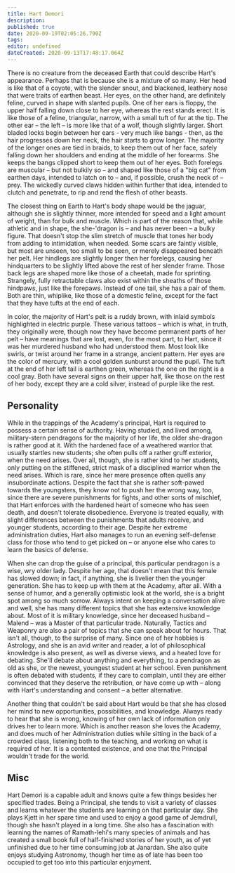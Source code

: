 ```yaml
---
title: Hart Demori
description: 
published: true
date: 2020-09-19T02:05:26.790Z
tags: 
editor: undefined
dateCreated: 2020-09-13T17:48:17.064Z
---
```


There is no creature from the deceased Earth that could describe Hart's appearance. Perhaps that is because she is a mixture of so many. Her head is like that of a coyote, with the slender snout, and blackened, leathery nose that were traits of earthen beast. Her eyes, on the other hand, are definitely feline, curved in shape with slanted pupils. One of her ears is floppy, the upper half falling down close to her eye, whereas the rest stands erect. It is like those of a feline, triangular, narrow, with a small tuft of fur at the tip. The other ear – the left – is more like that of a wolf, though slightly larger. Short bladed locks begin between her ears - very much like bangs - then, as the hair progresses down her neck, the hair starts to grow longer. The majority of the longer ones are tied in braids, to keep them out of her face, safely falling down her shoulders and ending at the middle of her forearms. She keeps the bangs clipped short to keep them out of her eyes. Both forelegs are muscular – but not bulkily so – and shaped like those of a "big cat" from earthen days, intended to latch on to – and, if possible, crush the neck of – prey. The wickedly curved claws hidden within further that idea, intended to clutch and penetrate, to rip and rend the flesh of other beasts.

The closest thing on Earth to Hart's body shape would be the jaguar, although she is slightly thinner, more intended for speed and a light amount of weight, than for bulk and muscle. Which is part of the reason that, while athletic and in shape, the she-'dragon is – and has never been – a bulky figure. That doesn't stop the slim stretch of muscle that tones her body from adding to intimidation, when needed. Some scars are faintly visible, but most are unseen, too small to be seen, or merely disappeared beneath her pelt. Her hindlegs are slightly longer then her forelegs, causing her hindquarters to be slightly lifted above the rest of her slender frame. Those back legs are shaped more like those of a cheetah, made for sprinting. Strangely, fully retractable claws also exist within the sheaths of those hindpaws, just like the forepaws. Instead of one tail, she has a pair of them. Both are thin, whiplike, like those of a domestic feline, except for the fact that they have tufts at the end of each.

In color, the majority of Hart's pelt is a ruddy brown, with inlaid symbols highlighted in electric purple. These various tattoos – which is what, in truth, they originally were, though now they have become permanent parts of her pelt – have meanings that are lost, even, for the most part, to Hart, since it was her murdered husband who had understood them. Most look like swirls, or twist around her frame in a strange, ancient pattern. Her eyes are the color of mercury, with a cool golden sunburst around the pupil. The tuft at the end of her left tail is earthen green, whereas the one on the right is a cool gray. Both have several signs on their upper half, like those on the rest of her body, except they are a cold silver, instead of purple like the rest.

Personality
-----------

While in the trappings of the Academy's principal, Hart is required to possess a certain sense of authority. Having studied, and lived among, military-stern pendragons for the majority of her life, the older she-dragon is rather good at it. With the hardened face of a weathered warrior that usually startles new students; she often pulls off a rather gruff exterior, when the need arises. Over all, though, she is rather kind to her students, only putting on the stiffened, strict mask of a disciplined warrior when the need arises. Which is rare, since her mere presence often quells any insubordinate actions. Despite the fact that she is rather soft-pawed towards the youngsters, they know not to push her the wrong way, too, since there are severe punishments for fights, and other sorts of mischief, that Hart enforces with the hardened heart of someone who has seen death, and doesn't tolerate disobedience. Everyone is treated equally, with slight differences between the punishments that adults receive, and younger students, according to their age. Despite her extreme administration duties, Hart also manages to run an evening self-defense class for those who tend to get picked on – or anyone else who cares to learn the basics of defense.

When she can drop the guise of a principal, this particular pendragon is a wise, wry older lady. Despite her age, that doesn't mean that this female has slowed down; in fact, if anything, she is livelier then the younger generation. She has to keep up with them at the Academy, after all. With a sense of humor, and a generally optimistic look at the world, she is a bright spot among so much sorrow. Always intent on keeping a conversation alive and well, she has many different topics that she has extensive knowledge about. Most of it is military knowledge, since her deceased husband – Malend – was a Master of that particular trade. Naturally, Tactics and Weaponry are also a pair of topics that she can speak about for hours. That isn't all, though, to the surprise of many. Since one of her hobbies is Astrology, and she is an avid writer and reader, a lot of philosophical knowledge is also present, as well as diverse views, and a heated love for debating. She'll debate about anything and everything, to a pendragon as old as she, or the newest, youngest student at her school. Even punishment is often debated with students, if they care to complain, until they are either convinced that they deserve the retribution, or have come up with – along with Hart's understanding and consent – a better alternative.

Another thing that couldn't be said about Hart would be that she has closed her mind to new opportunities, possibilities, and knowledge. Always ready to hear that she is wrong, knowing of her own lack of information only drives her to learn more. Which is another reason she loves the Academy, and does much of her Administration duties while sitting in the back of a crowded class, listening both to the teaching, and working on what is required of her. It is a contented existence, and one that the Principal wouldn't trade for the world.

Misc
----

Hart Demori is a capable adult and knows quite a few things besides her specified trades. Being a Principal, she tends to visit a variety of classes and learns whatever the students are learning on that particular day. She plays Kjett in her spare time and used to enjoy a good game of Jemdrull, though she hasn't played in a long time. She also has a fascination with learning the names of Ramath-lehi's many species of animals and has created a small book full of half-finished stories of her youth, as of yet unfinished due to her time consuming job at Janardan. She also quite enjoys studying Astronomy, though her time as of late has been too occupied to get too into this particular enjoyment.
